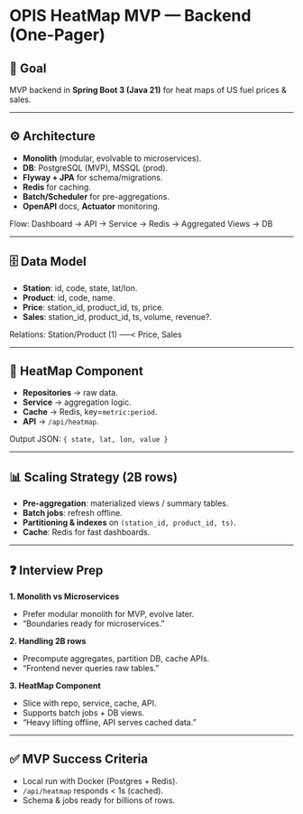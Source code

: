 # OPIS HeatMap MVP — Backend (One-Pager)

## 🎯 Goal
MVP backend in **Spring Boot 3 (Java 21)** for heat maps of US fuel prices & sales.

---

## ⚙️ Architecture
- **Monolith** (modular, evolvable to microservices).  
- **DB**: PostgreSQL (MVP), MSSQL (prod).  
- **Flyway + JPA** for schema/migrations.  
- **Redis** for caching.  
- **Batch/Scheduler** for pre-aggregations.  
- **OpenAPI** docs, **Actuator** monitoring.

Flow: Dashboard → API → Service → Redis → Aggregated Views → DB

---

## 🗄️ Data Model
- **Station**: id, code, state, lat/lon.  
- **Product**: id, code, name.  
- **Price**: station_id, product_id, ts, price.  
- **Sales**: station_id, product_id, ts, volume, revenue?.  

Relations: Station/Product (1) ──< Price, Sales

---

## 🧩 HeatMap Component
- **Repositories** → raw data.  
- **Service** → aggregation logic.  
- **Cache** → Redis, key=`metric:period`.  
- **API** → `/api/heatmap`.

Output JSON: `{ state, lat, lon, value }`

---

## 📊 Scaling Strategy (2B rows)
- **Pre-aggregation**: materialized views / summary tables.  
- **Batch jobs**: refresh offline.  
- **Partitioning & indexes** on `(station_id, product_id, ts)`.  
- **Cache**: Redis for fast dashboards.

---

## ❓ Interview Prep

**1. Monolith vs Microservices**  
- Prefer modular monolith for MVP, evolve later.  
- “Boundaries ready for microservices.”

**2. Handling 2B rows**  
- Precompute aggregates, partition DB, cache APIs.  
- “Frontend never queries raw tables.”

**3. HeatMap Component**  
- Slice with repo, service, cache, API.  
- Supports batch jobs + DB views.  
- “Heavy lifting offline, API serves cached data.”

---

## ✅ MVP Success Criteria
- Local run with Docker (Postgres + Redis).  
- `/api/heatmap` responds < 1s (cached).  
- Schema & jobs ready for billions of rows.  
